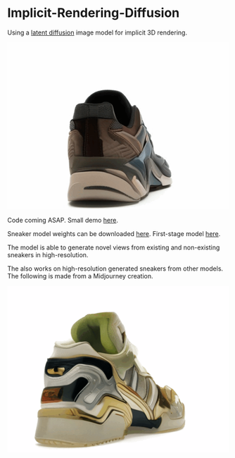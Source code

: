 # Implicit-Rendering-Diffusion
Using a [latent diffusion](https://github.com/CompVis/latent-diffusion) image model for implicit 3D rendering.

![rendering demo](https://github.com/StanvdVossen/Implicit-Rendering-Diffusion/blob/main/src/gen-demo.gif)

Code coming ASAP. Small demo [here](https://thissneakerdoesnotexist.com/3D/).

Sneaker model weights can be downloaded [here](https://drive.google.com/file/d/13tyTTIgjwgZ-QFa22y6kdjsS_KPcd5Jr/view?usp=share_link).
First-stage model [here](https://drive.google.com/file/d/1JeFK_CL82NvgW0SW7BBmXxPrs05wITOR/view?usp=share_link).

The model is able to generate novel views from existing and non-existing sneakers in high-resolution.

The also works on high-resolution generated sneakers from other models. The following is made from a Midjourney creation.

![rendering demo Midjourne](https://github.com/StanvdVossen/Implicit-Rendering-Diffusion/blob/main/src/midjourney-demo.gif)
